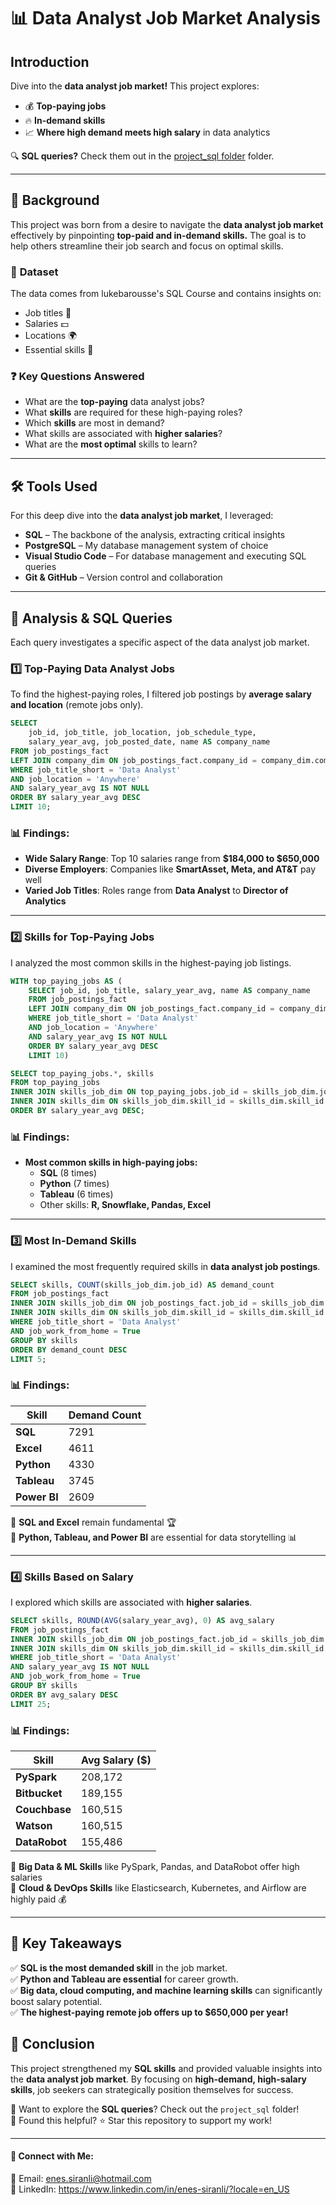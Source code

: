 # 📊 Data Analyst Job Market Analysis

## Introduction
Dive into the **data analyst job market!** This project explores:
- 💰 **Top-paying jobs**
- 🔥 **In-demand skills**
- 📈 **Where high demand meets high salary** in data analytics

🔍 **SQL queries?** Check them out in the [project_sql folder](/project_sql/) folder.

---
## 📌 Background
This project was born from a desire to navigate the **data analyst job market** effectively by pinpointing **top-paid and in-demand skills.** The goal is to help others streamline their job search and focus on optimal skills.

### 📂 **Dataset**
The data comes from lukebarousse's SQL Course and contains insights on:
- Job titles 🏢
- Salaries 💵
- Locations 🌍
- Essential skills 🎯

### ❓ **Key Questions Answered**
- What are the **top-paying** data analyst jobs?
- What **skills** are required for these high-paying roles?
- Which **skills** are most in demand?
- What skills are associated with **higher salaries**?
- What are the **most optimal** skills to learn?

---
## 🛠 Tools Used
For this deep dive into the **data analyst job market**, I leveraged:
- **SQL** – The backbone of the analysis, extracting critical insights
- **PostgreSQL** – My database management system of choice
- **Visual Studio Code** – For database management and executing SQL queries
- **Git & GitHub** – Version control and collaboration

---
## 🔎 Analysis & SQL Queries
Each query investigates a specific aspect of the data analyst job market.

### 1️⃣ **Top-Paying Data Analyst Jobs**
To find the highest-paying roles, I filtered job postings by **average salary and location** (remote jobs only).

```sql
SELECT
	job_id, job_title, job_location, job_schedule_type,
	salary_year_avg, job_posted_date, name AS company_name
FROM job_postings_fact
LEFT JOIN company_dim ON job_postings_fact.company_id = company_dim.company_id
WHERE job_title_short = 'Data Analyst'
AND job_location = 'Anywhere'
AND salary_year_avg IS NOT NULL
ORDER BY salary_year_avg DESC
LIMIT 10;
```

### 📊 **Findings:**
- **Wide Salary Range**: Top 10 salaries range from **$184,000 to $650,000**
- **Diverse Employers**: Companies like **SmartAsset, Meta, and AT&T** pay well
- **Varied Job Titles**: Roles range from **Data Analyst** to **Director of Analytics**

---
### 2️⃣ **Skills for Top-Paying Jobs**
I analyzed the most common skills in the highest-paying job listings.

```sql
WITH top_paying_jobs AS (
    SELECT job_id, job_title, salary_year_avg, name AS company_name
    FROM job_postings_fact
    LEFT JOIN company_dim ON job_postings_fact.company_id = company_dim.company_id
    WHERE job_title_short = 'Data Analyst'
    AND job_location = 'Anywhere'
    AND salary_year_avg IS NOT NULL
    ORDER BY salary_year_avg DESC
    LIMIT 10)

SELECT top_paying_jobs.*, skills
FROM top_paying_jobs
INNER JOIN skills_job_dim ON top_paying_jobs.job_id = skills_job_dim.job_id
INNER JOIN skills_dim ON skills_job_dim.skill_id = skills_dim.skill_id
ORDER BY salary_year_avg DESC;
```

### 📊 **Findings:**
- **Most common skills in high-paying jobs:**
  - **SQL** (8 times)  
  - **Python** (7 times)  
  - **Tableau** (6 times)  
  - Other skills: **R, Snowflake, Pandas, Excel**

---
### 3️⃣ **Most In-Demand Skills**
I examined the most frequently required skills in **data analyst job postings**.

```sql
SELECT skills, COUNT(skills_job_dim.job_id) AS demand_count
FROM job_postings_fact
INNER JOIN skills_job_dim ON job_postings_fact.job_id = skills_job_dim.job_id
INNER JOIN skills_dim ON skills_job_dim.skill_id = skills_dim.skill_id
WHERE job_title_short = 'Data Analyst'
AND job_work_from_home = True
GROUP BY skills
ORDER BY demand_count DESC
LIMIT 5;
```

### 📊 **Findings:**
| Skill | Demand Count |
|------------|--------------|
| **SQL** | 7291 |
| **Excel** | 4611 |
| **Python** | 4330 |
| **Tableau** | 3745 |
| **Power BI** | 2609 |

🔹 **SQL and Excel** remain fundamental 🏆  
🔹 **Python, Tableau, and Power BI** are essential for data storytelling 📊

---
### 4️⃣ **Skills Based on Salary**
I explored which skills are associated with **higher salaries**.

```sql
SELECT skills, ROUND(AVG(salary_year_avg), 0) AS avg_salary
FROM job_postings_fact
INNER JOIN skills_job_dim ON job_postings_fact.job_id = skills_job_dim.job_id
INNER JOIN skills_dim ON skills_job_dim.skill_id = skills_dim.skill_id
WHERE job_title_short = 'Data Analyst'
AND salary_year_avg IS NOT NULL
AND job_work_from_home = True
GROUP BY skills
ORDER BY avg_salary DESC
LIMIT 25;
```

### 📊 **Findings:**
| Skill | Avg Salary ($) |
|------------|--------------|
| **PySpark** | 208,172 |
| **Bitbucket** | 189,155 |
| **Couchbase** | 160,515 |
| **Watson** | 160,515 |
| **DataRobot** | 155,486 |

🔹 **Big Data & ML Skills** like PySpark, Pandas, and DataRobot offer high salaries  
🔹 **Cloud & DevOps Skills** like Elasticsearch, Kubernetes, and Airflow are highly paid 💰

---
## 🎯 Key Takeaways
✅ **SQL is the most demanded skill** in the job market.  
✅ **Python and Tableau are essential** for career growth.  
✅ **Big data, cloud computing, and machine learning skills** can significantly boost salary potential.  
✅ **The highest-paying remote job offers up to $650,000 per year!**  

## 🚀 Conclusion
This project strengthened my **SQL skills** and provided valuable insights into the **data analyst job market**. By focusing on **high-demand, high-salary skills**, job seekers can strategically position themselves for success.

🔹 Want to explore the **SQL queries**? Check out the `project_sql` folder!  
🔹 Found this helpful? ⭐ Star this repository to support my work!  

---
#### 🔗 **Connect with Me:**  
📧 Email: enes.siranli@hotmail.com  
💼 LinkedIn: https://www.linkedin.com/in/enes-siranli/?locale=en_US

